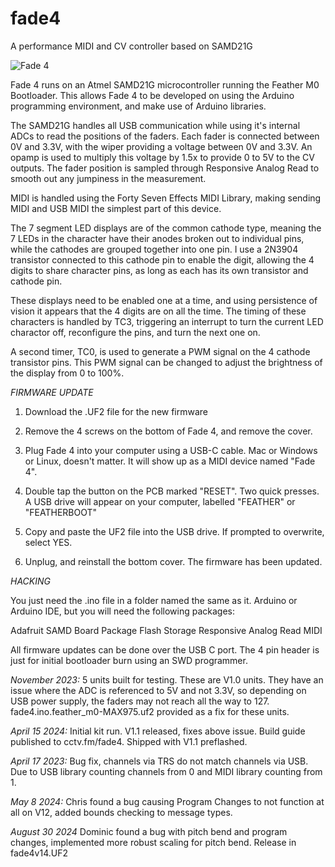 # fade4
A performance MIDI and CV controller based on SAMD21G

![Fade 4](https://raw.githubusercontent.com/cctvfm/fade4/main/fade4.png)

Fade 4 runs on an Atmel SAMD21G microcontroller running the Feather M0 Bootloader. This allows Fade 4 to be developed on using the Arduino programming environment, and make use of Arduino libraries.

The SAMD21G handles all USB communication while using it's internal ADCs to read the positions of the faders. Each fader is connected between 0V and 3.3V, with the wiper providing a voltage between 0V and 3.3V. An opamp is used to multiply this voltage by 1.5x to provide 0 to 5V to the CV outputs. The fader position is sampled through Responsive Analog Read to smooth out any jumpiness in the measurement.

MIDI is handled using the Forty Seven Effects MIDI Library, making sending MIDI and USB MIDI the simplest part of this device.

The 7 segment LED displays are of the common cathode type, meaning the 7 LEDs in the character have their anodes broken out to individual pins, while the cathodes are grouped together into one pin. I use a 2N3904 transistor connected to this cathode pin to enable the digit, allowing the 4 digits to share character pins, as long as each has its own transistor and cathode pin. 

These displays need to be enabled one at a time, and using persistence of vision it appears that the 4 digits are on all the time. The timing of these characters is handled by TC3, triggering an interrupt to turn the current LED charactor off, reconfigure the pins, and turn the next one on.

A second timer, TC0, is used to generate a PWM signal on the 4 cathode transistor pins. This PWM signal can be changed to adjust the brightness of the display from 0 to 100%.

_FIRMWARE UPDATE_

1) Download the .UF2 file for the new firmware

2) Remove the 4 screws on the bottom of Fade 4, and remove the cover.

3) Plug Fade 4 into your computer using  a USB-C cable. Mac or Windows or Linux, doesn't matter. It will show up as a MIDI device named "Fade 4".

4) Double tap the button on the PCB marked "RESET". Two quick presses. A USB drive will appear on your computer, labelled "FEATHER" or "FEATHERBOOT"

5) Copy and paste the UF2 file into the USB drive. If prompted to overwrite, select YES.

6) Unplug, and reinstall the bottom cover. The firmware has been updated.

_HACKING_

You just need the .ino file in a folder named the same as it. Arduino or Arduino IDE, but you will need the following packages:

Adafruit SAMD Board Package
Flash Storage
Responsive Analog Read
MIDI

All firmware updates can be done over the USB C port. The 4 pin header is just for initial bootloader burn using an SWD programmer.

*November 2023:* 5 units built for testing. These are V1.0 units. They have an issue where the ADC is referenced to 5V and not 3.3V, so depending on USB power supply, the faders may not reach all the way to 127. fade4.ino.feather_m0-MAX975.uf2 provided as a fix for these units.

*April 15 2024:* Initial kit run. V1.1 released, fixes above issue. Build guide published to cctv.fm/fade4. Shipped with V1.1 preflashed.

*April 17 2023:* Bug fix, channels via TRS do not match channels via USB. Due to USB library counting channels from 0 and MIDI library counting from 1.

*May 8 2024:* Chris found a bug causing Program Changes to not function at all on V12, added bounds checking to message types.

*August  30 2024* Dominic found a bug with pitch bend and program changes, implemented more robust scaling for pitch bend. Release in fade4v14.UF2
